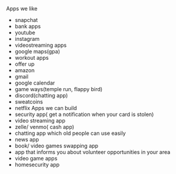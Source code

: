 Apps we like
- snapchat
- bank apps
- youtube
- instagram
- videostreaming apps
- google maps(gpa)
- workout apps
- offer up
- amazon
- gmail
- google calendar
- game ways(temple run, flappy bird)
- discord(chatting app)
- sweatcoins
- netflix
Apps we can build
- security app( get a notification when your card is stolen)
- video streaming app
- zelle/ venmo( cash app)
- chatting app which old people can use easily
- news app
- book/ video games swapping app
- app that informs you about volunteer opportunities in your area
- video game apps
- homesecurity app
